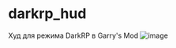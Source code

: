 # darkrp_hud
Худ для режима DarkRP в Garry's Mod
![image](https://github.com/FannDrann/darkrp_hud/assets/124501545/7478bdf4-659f-429f-9316-42ef8b0af497)
